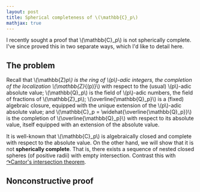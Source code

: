 ```yaml
---
layout: post
title: Spherical completeness of \(\mathbb{C}_p\)
mathjax: true
---
```


I recently sought a proof that \\(\mathbb{C}_p\\) is not spherically complete. I've since proved this in two separate ways, which I'd like to detail here.

## The problem

Recall that \\(\mathbb{Z}_p\\) is the ring of \\(p\\)-adic integers, the completion of the localization \\(\mathbb{Z}_{(p)}\\) with respect to the (usual) \\(p\\)-adic absolute value; \\(\mathbb{Q}_p\\) is the field of \\(p\\)-adic numbers, the field of fractions of \\(\mathbb{Z}_p\\); \\(\overline{\mathbb{Q}_p}\\) is a (fixed) algebraic closure, equipped with the unique extension of the \\(p\\)-adic absolute value; and \\(\mathbb{C}_p = \widehat{\overline{\mathbb{Q}_p}}\\) is the completion of \\(\overline{\mathbb{Q}_p}\\) with respect to its absolute value, itself equipped with an extension of the absolute value.

It is well-known that \\(\mathbb{C}_p\\) is algebraically closed and complete with respect to the absolute value. On the other hand, we will show that it is not **spherically complete**. That is, there exists a sequence of nested closed spheres (of positive radii) with empty intersection. Contrast this with [&#x21B7;Cantor's intersection theorem](https://en.wikipedia.org/wiki/Cantor%27s_intersection_theorem).

## Nonconstructive proof

